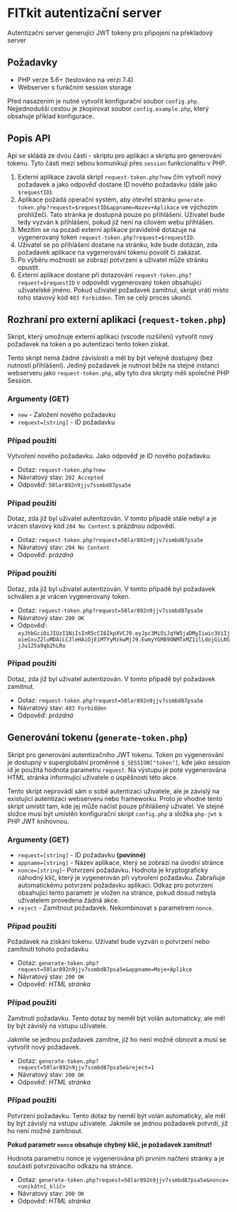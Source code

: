 # FITkit autentizační server
Autentizační server generující JWT tokeny pro připojení na překladový server

## Požadavky
* PHP verze 5.6+ (testováno na verzi 7.4)
* Webserver s funkčním session storage

Před nasazením je nutné vytvořit konfigurační soubor `config.php`. Nejjednodušší cestou je zkopírovat soubor `config.example.php`, který obsahuje příklad konfigurace.

## Popis API

Api se skládá ze dvou částí - skriptu pro aplikaci a skriptu pro generování tokenu. Tyto části mezi sebou komunikují přes `session` funkcionalitu v PHP.

1. Externí aplikace zavolá skript `request-token.php?new` čím vytvoří nový požadavek a jako odpověď dostane ID nového požadavku (dále jako `$requestID`).
2. Aplikace požádá operační systém, aby otevřel stránku `generate-token.php?request=$requestID&appname=Nazev+Aplikace` ve výchozím prohlížeči. Tato stránka je dostupná pouze po přihlášení. Uživatel bude tedy vyzván k přihlášení, pokud již není na cílovém webu přihlášen.
3. Mezitím se na pozadí externí aplikace pravidelně dotazuje na vygenerovaný token `request-token.php?request=$requestID`.
4. Uživatel se po přihlášení dostane na stránku, kde bude dotázán, zda požadavek aplikace na vygenerování tokenu povolit či zakázat.
5. Po výběru možnosti se zobrazí potvrzení a uživatel může stránku opustit.
6. Externí aplikace dostane při dotazování `request-token.php?request=$requestID` v odpovědi vygenerovaný token obsahující uživatelské jméno. Pokud uživatel požadavek zamítnul, skript vrátí místo toho stavový kód `403 Forbidden`. Tím se celý proces ukončí.

## Rozhraní pro externí aplikaci (`request-token.php`)
Skript, který umožnuje externí aplikaci (vscode rozšíření) vytvořit nový požadavek na token a po autentizaci tento token získat.

Tento skript nemá žádné závislosti a měl by být veřejně dostupný (bez nutnosti přihlášení). Jediný požadavek je nutnost běže na stejné instanci webserveru jako `request-token.php`, aby tyto dva skripty měli společné PHP Session.

### Argumenty (GET)
* `new` - Založení nového požadavku
* `request=[string]` - ID požadavku

### Případ použití
Vytvoření nového požadavku. Jako odpověď je ID nového požadavku
* Dotaz: `request-token.php?new`
* Návratový stav: `202 Accepted`
* Odpověď: `50lar892n9jjv7ssmbd87psa5e`

### Případ použití
Dotaz, zda již byl uživatel autentizován. V tomto případě stále nebyl a je vrácen stavový kód `204 No Content` s prázdnou odpovědí.
* Dotaz: `request-token.php?request=50lar892n9jjv7ssmbd87psa5e`
* Návratový stav: `204 No Content`
* Odpověď: *prázdná*

### Případ použití
Dotaz, zda již byl uživatel autentizován. V tomto případě byl požadavek schválen a je vrácen vygenerovaný token.
* Dotaz: `request-token.php?request=50lar892n9jjv7ssmbd87psa5e`
* Návratový stav: `200 OK`
* Odpověď: `eyJhbGciOiJIUzI1NiIsInR5cCI6IkpXVCJ9.eyJpc3MiOiJqYW5jaDMyIiwic3ViIjoieGxvZ2luMDAiLCJleHAiOjE1MTYyMzkwMjJ9.EwmyYGM89ONMTxMZ1ilLdojGiLNSjJu125a9qb2hLRo`

### Případ použití
Dotaz, zda již byl uživatel autentizován. V tomto případě byl požadavek zamítnut.
* Dotaz: `request-token.php?request=50lar892n9jjv7ssmbd87psa5e`
* Návratový stav: `403 Forbidden`
* Odpověď: *prázdná*

## Generování tokenu (`generate-token.php`)
Skript pro generování autentizačního JWT tokenu. Token po vygenerování je dostupný v superglobální proměnné `$_SESSION["token"]`, kde jako session id je použita hodnota parametru `request`. Na výstupu je poté vygenerována HTML stránka informující uživatele o úspěšnosti této akce.

Tento skript neprovádí sám o sobě autentizaci uživatele, ale je závislý na existující autentizaci webserveru nebo frameworku. Proto je vhodné tento skript umístit tam, kde jej může načíst pouze přihlášený uživatel. Ve stejné složce musí být umístěn konfigurační skript `config.php` a složka `php-jwt` s PHP JWT knihovnou.

### Argumenty (GET)
* `request=[string]` - ID požadavku **(povinné)**
* `appname=[string]` - Název aplikace, který se zobrazí na úvodní stránce
* `nonce=[string]`- Potvrzení požadavku. Hodnota je kryptograficky náhodný klíč, který je vygenerován při vytvoření požadavku. Zabraňuje automatickému potvrzení požadavku aplikací. Odkaz pro potvrzení obsahující tento parametr je vložen na stránce, pokud dosud nebyla uživatelem provedena žádná akce.
* `reject` - Zamítnout požadavek. Nekombinovat s parametrem `nonce`.

### Případ použití
Požadavek na získání tokenu. Uživatel bude vyzván o potvrzení nebo zamítnutí tohoto požadavku
* Dotaz: `generate-token.php?request=50lar892n9jjv7ssmbd87psa5e&appname=Moje+Aplikce`
* Návratový stav: `200 OK`
* Odpověď: *HTML stránka*

### Případ použití
Zamítnutí požadavku. Tento dotaz by neměl být volán automaticky, ale měl by být závislý na vstupu uživatele.

Jakmile se jednou požadavek zamítne, již ho není možné obnovit a musí se vytvořit nový požadavek.
* Dotaz: `generate-token.php?request=50lar892n9jjv7ssmbd87psa5e&reject=1`
* Návratový stav: `200 OK`
* Odpověď: *HTML stránka*

### Případ použití
Potvrzení požadavku. Tento dotaz by neměl být volán automaticky, ale měl by být závislý na vstupu uživatele. Jakmile se jednou požadavek potvrdí, již ho není možné zamítnout.

**Pokud parametr `nonce` obsahuje chybný klíč, je požadavek zamítnut!**

Hodnota parametru nonce je vygenerována při prvním načtení stránky a je součástí potvrzovacího odkazu na stránce.

* Dotaz: `generate-token.php?request=50lar892n9jjv7ssmbd87psa5e&nonce=<unikátní_klíč>`
* Návratový stav: `200 OK`
* Odpověď: *HTML stránka*
